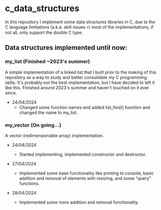 # c_data_structures

In this repository I implement some data structures libraries in C, due to the C language limitations (a.k.a. skill issues :skull:) most of the implementations, if not all, only support the double C type.

## Data structures implemented until now:

### my_list (Finished ~2023's summer)

A simple implementation of a linked list that I built prior to the making of this repository as a way to study and better consolidate my C programming skills. It's probably not the best implementation, but I have decided to left it like this. Finished around 2023's summer and haven't touched on it ever since.

- 24/04/2024
    - Changed some function names and added list_find() function and changed the name to my_list.

### my_vector (On going...)

A vector (redimensionable array) implementation.

- 24/04/2024
    - Started implementing, implemented constructor and destructor.

- 27/04/2024
    - Implemented some base functionality like printing to console, basic addition and removal of elements with resizing, and some "query" functions.

- 28/04/2024
    - Implemented some more addition and removal functionality.